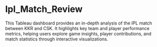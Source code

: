 # Ipl_Match_Review
This Tableau dashboard provides an in-depth analysis of the IPL match between KKR and CSK. It highlights key team and player performance metrics, helping users explore game insights, player contributions, and match statistics through interactive visualizations.
